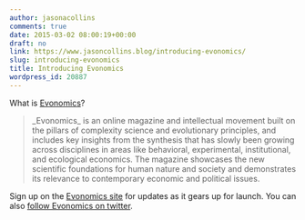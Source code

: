 ```yaml
---
author: jasonacollins
comments: true
date: 2015-03-02 08:00:19+00:00
draft: no
link: https://www.jasoncollins.blog/introducing-evonomics/
slug: introducing-evonomics
title: Introducing Evonomics
wordpress_id: 20887
---
```


What is [Evonomics](http://evonomics.com/)?


<blockquote>_Evonomics_ is an online magazine and intellectual movement built on the pillars of complexity science and evolutionary principles, and includes key insights from the synthesis that has slowly been growing across disciplines in areas like behavioral, experimental, institutional, and ecological economics. The magazine showcases the new scientific foundations for human nature and society and demonstrates its relevance to contemporary economic and political issues.</blockquote>


Sign up on the [Evonomics site](http://evonomics.com/) for updates as it gears up for launch. You can also [follow Evonomics on twitter](https://twitter.com/evonomicsmag).
